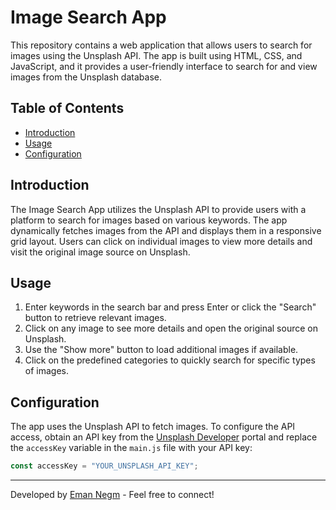 # Image Search App

This repository contains a web application that allows users to search for images using the Unsplash API. The app is built using HTML, CSS, and JavaScript, and it provides a user-friendly interface to search for and view images from the Unsplash database.

## Table of Contents

- [Introduction](#introduction)
- [Usage](#usage)
- [Configuration](#configuration)

## Introduction

The Image Search App utilizes the Unsplash API to provide users with a platform to search for images based on various keywords. The app dynamically fetches images from the API and displays them in a responsive grid layout. Users can click on individual images to view more details and visit the original image source on Unsplash.

## Usage

1. Enter keywords in the search bar and press Enter or click the "Search" button to retrieve relevant images.
2. Click on any image to see more details and open the original source on Unsplash.
3. Use the "Show more" button to load additional images if available.
4. Click on the predefined categories to quickly search for specific types of images.

## Configuration

The app uses the Unsplash API to fetch images. To configure the API access, obtain an API key from the [Unsplash Developer](https://unsplash.com/developers) portal and replace the `accessKey` variable in the `main.js` file with your API key:

```javascript
const accessKey = "YOUR_UNSPLASH_API_KEY";
```

---

Developed by [Eman Negm](https://github.com/eman289) - Feel free to connect!
